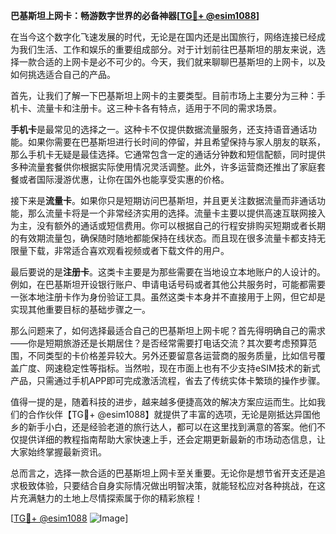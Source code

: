 **巴基斯坦上网卡：畅游数字世界的必备神器[[TG💪+ @esim1088](https://t.me/s/esim1088)]**

在当今这个数字化飞速发展的时代，无论是在国内还是出国旅行，网络连接已经成为我们生活、工作和娱乐的重要组成部分。对于计划前往巴基斯坦的朋友来说，选择一款合适的上网卡是必不可少的。今天，我们就来聊聊巴基斯坦的上网卡，以及如何挑选适合自己的产品。

首先，让我们了解一下巴基斯坦上网卡的主要类型。目前市场上主要分为三种：手机卡、流量卡和注册卡。这三种卡各有特点，适用于不同的需求场景。

**手机卡**是最常见的选择之一。这种卡不仅提供数据流量服务，还支持语音通话功能。如果你需要在巴基斯坦进行长时间的停留，并且希望保持与家人朋友的联系，那么手机卡无疑是最佳选择。它通常包含一定的通话分钟数和短信配额，同时提供多种流量套餐供你根据实际使用情况灵活调整。此外，许多运营商还推出了家庭套餐或者国际漫游优惠，让你在国外也能享受实惠的价格。

接下来是**流量卡**。如果你只是短期访问巴基斯坦，并且更关注数据流量而非通话功能，那么流量卡将是一个非常经济实用的选择。流量卡主要以提供高速互联网接入为主，没有额外的通话或短信费用。你可以根据自己的行程安排购买短期或者长期的有效期流量包，确保随时随地都能保持在线状态。而且现在很多流量卡都支持无限量下载，非常适合喜欢观看视频或者下载文件的用户。

最后要说的是**注册卡**。这类卡主要是为那些需要在当地设立本地账户的人设计的。例如，在巴基斯坦开设银行账户、申请电话号码或者其他公共服务时，可能都需要一张本地注册卡作为身份验证工具。虽然这类卡本身并不直接用于上网，但它却是实现其他重要目标的基础步骤之一。

那么问题来了，如何选择最适合自己的巴基斯坦上网卡呢？首先得明确自己的需求——你是短期旅游还是长期居住？是否经常需要打电话交流？其次要考虑预算范围，不同类型的卡价格差异较大。另外还要留意各运营商的服务质量，比如信号覆盖广度、网速稳定性等指标。当然啦，现在市面上也有不少支持eSIM技术的新式产品，只需通过手机APP即可完成激活流程，省去了传统实体卡繁琐的操作步骤。

值得一提的是，随着科技的进步，越来越多便捷高效的解决方案应运而生。比如我们的合作伙伴【TG💪+ @esim1088】就提供了丰富的选项，无论是刚抵达异国他乡的新手小白，还是经验老道的旅行达人，都可以在这里找到满意的答案。他们不仅提供详细的教程指南帮助大家快速上手，还会定期更新最新的市场动态信息，让大家始终掌握最新资讯。

总而言之，选择一款合适的巴基斯坦上网卡至关重要。无论你是想节省开支还是追求极致体验，只要结合自身实际情况做出明智决策，就能轻松应对各种挑战，在这片充满魅力的土地上尽情探索属于你的精彩旅程！

[[TG💪+ @esim1088](https://t.me/s/esim1088) ![Image](https://i.postimg.cc/4NQfJmqS/Snipaste-2025-05-13-00-14-12.png)]
